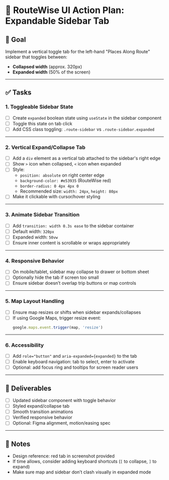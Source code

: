 # 🧭 RouteWise UI Action Plan: Expandable Sidebar Tab

## 🎯 Goal

Implement a vertical toggle tab for the left-hand "Places Along Route" sidebar that toggles between:

- **Collapsed width** (approx. 320px)
- **Expanded width** (50% of the screen)

---

## ✅ Tasks

### 1. Toggleable Sidebar State

- [ ] Create `expanded` boolean state using `useState` in the sidebar component
- [ ] Toggle this state on tab click
- [ ] Add CSS class toggling: `.route-sidebar` vs `.route-sidebar.expanded`

---

### 2. Vertical Expand/Collapse Tab

- [ ] Add a `div` element as a vertical tab attached to the sidebar's right edge
- [ ] Show `>` icon when collapsed, `<` icon when expanded
- [ ] Style:
  - `position: absolute` on right center edge
  - `background-color: #e53935` (RouteWise red)
  - `border-radius: 0 4px 4px 0`
  - Recommended size: `width: 24px`, `height: 80px`
- [ ] Make it clickable with cursor/hover styling

---

### 3. Animate Sidebar Transition

- [ ] Add `transition: width 0.3s ease` to the sidebar container
- [ ] Default width: `320px`
- [ ] Expanded width: `50vw`
- [ ] Ensure inner content is scrollable or wraps appropriately

---

### 4. Responsive Behavior

- [ ] On mobile/tablet, sidebar may collapse to drawer or bottom sheet
- [ ] Optionally hide the tab if screen too small
- [ ] Ensure sidebar doesn’t overlap trip buttons or map controls

---

### 5. Map Layout Handling

- [ ] Ensure map resizes or shifts when sidebar expands/collapses
- [ ] If using Google Maps, trigger resize event:
  ```ts
  google.maps.event.trigger(map, 'resize')
  ```

---

### 6. Accessibility

- [ ] Add `role="button"` and `aria-expanded={expanded}` to the tab
- [ ] Enable keyboard navigation: tab to select, enter to activate
- [ ] Optional: add focus ring and tooltips for screen reader users

---

## 📁 Deliverables

- [ ] Updated sidebar component with toggle behavior
- [ ] Styled expand/collapse tab
- [ ] Smooth transition animations
- [ ] Verified responsive behavior
- [ ] Optional: Figma alignment, motion/easing spec

---

## 💬 Notes

- Design reference: red tab in screenshot provided
- If time allows, consider adding keyboard shortcuts (`[` to collapse, `]` to expand)
- Make sure map and sidebar don’t clash visually in expanded mode
